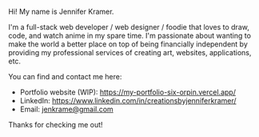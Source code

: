 Hi! My name is Jennifer Kramer. 

I'm a full-stack web developer / web designer / foodie that loves to draw, code, and watch anime in my spare time. I'm passionate about wanting to make the world a better place on top of being financially independent by providing my professional services of creating art, websites, applications, etc. 

You can find and contact me here:

- Portfolio website (WIP): https://my-portfolio-six-orpin.vercel.app/
- LinkedIn: https://www.linkedin.com/in/creationsbyjenniferkramer/
- Email: jenkrame@gmail.com

Thanks for checking me out!

